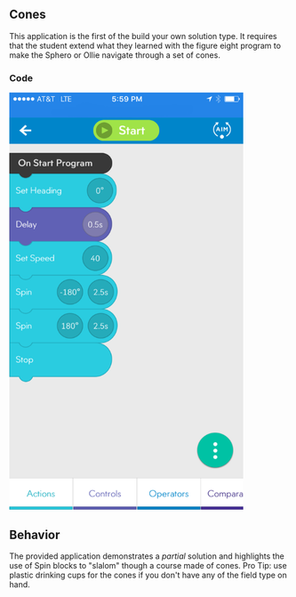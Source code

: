 ## Cones
This application is the first of the build your own solution type. It requires that the student extend what they learned with the figure eight program to make the Sphero or Ollie navigate through a set of cones.

### Code

<img src="https://github.com/DaveKT/ToT-Robotics-Sphero/raw/master/docs/Examples/Cones.png" alt="Image of Program Code" style="Height: 750px;"/>


## Behavior
The provided application demonstrates a *partial* solution and highlights the use of Spin blocks to "slalom" though a course made of cones. Pro Tip: use plastic drinking cups for the cones if you don't have any of the field type on hand.
